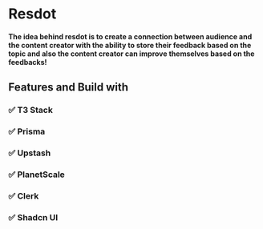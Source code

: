 # Resdot

#### The idea behind resdot is to create a connection between audience and the content creator with the ability to store their feedback based on the topic and also the content creator can improve themselves based on the feedbacks!

## Features and Build with

### ✅ T3 Stack

### ✅ Prisma

### ✅ Upstash

### ✅ PlanetScale

### ✅ Clerk

### ✅ Shadcn UI 
